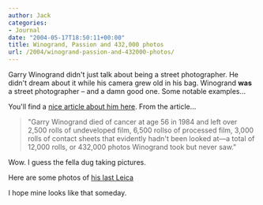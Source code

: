 ```yaml
---
author: Jack
categories:
- Journal
date: "2004-05-17T18:50:11+00:00"
title: Winogrand, Passion and 432,000 photos
url: /2004/winogrand-passion-and-432000-photos/
---
```


Garry Winogrand didn't just talk about being a street photographer. He didn't dream about it while his camera grew old in his bag. Winogrand **was** a street photographer &#8211; and a damn good one. Some notable examples&#8230;

You'll find a [nice article about him here][1]. From the article&#8230;

> 
> 
> "Garry Winogrand died of cancer at age 56 in 1984 and left over 2,500 rolls of undeveloped film, 6,500 rollso of processed film, 3,000 rolls of contact sheets that evidently hadn't been looked at&#8212;a total of 12,000 rolls, or 432,000 photos Winogrand took but never saw."
> 
> 

Wow. I guess the fella dug taking pictures.

Here are some photos of [his last Leica][2]

I hope mine looks like that someday.

 [1]: http://www.photogs.com/bwworld/xtol1.html
 [2]: http://www.cameraquest.com/LeicaM4G.htm